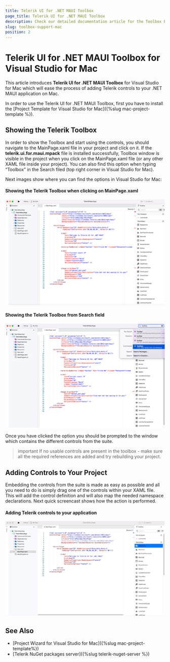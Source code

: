 ```yaml
---
title: Telerik UI for .NET MAUI Toolbox
page_title: Telerik UI for .NET MAUI Toolbox
description: Check our detailed documentation article for the Toolbox Extension of Telerik UI for .NET MAUI on Mac.
slug: toolbox-support-mac
position: 2
---
```


# Telerik UI for .NET MAUI Toolbox for Visual Studio for Mac

This article introduces **Telerik UI for .NET MAUI Toolbox** for Visual Studio for Mac which will ease the process of adding Telerik controls to your .NET MAUI application on Mac. 

In order to use the Telerik UI for .NET MAUI Toolbox, first you have to install the [Project Template for Visual Studio for Mac]({%slug mac-project-template %}). 

## Showing the Telerik Toolbox

In order to show the Toolbox and start using the controls, you should navigate to the MainPage.xaml file in your project and click on it. If the **telerik.ui.for.maui.mpack** file is installed successfully, Toolbox window is visible in the project when you click on the MainPage.xaml file (or any other XAML file inside your project). You can also find this option when typing “Toolbox” in the Search filed (top right corner in Visual Studio for Mac).

Next images show where you can find the options in Visual Studio for Mac:

#### Showing the Telerik Toolbox when clicking on MainPage.xaml 
![](images/enabled_toolbox_mac.png)

#### Showing the Telerik Toolbox from Search field
![](images/search_toolbox_mac.png)

Once you have clicked the option you should be prompted to the window which contains the different controls from the suite. 

>important If no usable controls are present in the toolbox - make sure all the required references are added and try rebuilding your project. 

## Adding Controls to Your Project

Embedding the controls from the suite is made as easy as possible and all you need to do is simply drag one of the controls within your XAML file. This will add the control definition and will also map the needed namespace declarations. Next quick screencast shows how the action is performed.

#### Adding Telerik controls to your application
![](images/toolbox_mac.gif)

## See Also

- [Project Wizard for Visual Studio for Mac]({%slug mac-project-template%})
- [Telerik NuGet packages server]({%slug telerik-nuget-server %})
